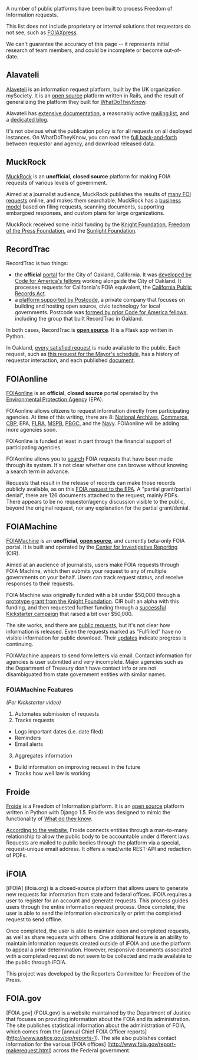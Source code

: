 A number of public platforms have been built to process Freedom of Information requests. 

This list does not include proprietary or internal solutions that requestors do not see, such as [FOIAXpress](http://www.foiaxpress.com/).

We can't guarantee the accuracy of this page -- it represents initial research of team members, and could be incomplete or become out-of-date.

## Alavateli

[Alaveteli](http://www.alaveteli.org/) is an information request platform, built by the UK organization mySociety. It is an [open source](https://github.com/mysociety/alaveteli/) platform written in Rails, and the result of generalizing the platform they built for [WhatDoTheyKnow](https://www.whatdotheyknow.com/).

Alavateli has [extensive documentation](http://code.alaveteli.org/), a reasonably active [mailing list](https://groups.google.com/forum/#!forum/alaveteli-dev), and a [dedicated blog](http://www.alaveteli.org/blog/).

It's not obvious what the publication policy is for all requests on all deployed instances. On WhatDoTheyKnow, you can read the [full back-and-forth](https://www.whatdotheyknow.com/request/removal_of_entitlements_and_lack#comment-50953) between requestor and agency, and download released data.

## MuckRock

[MuckRock](https://www.muckrock.com/) is an **unofficial**, **closed source** platform for making FOIA requests of various levels of government.

Aimed at a journalist audience, MuckRock publishes the results of [many FOI requests](https://www.muckrock.com/foi/list/) online, and makes them searchable. MuckRock has a [business model](https://www.muckrock.com/accounts/register/) based on filing requests, scanning documents, supporting embargoed responses, and custom plans for large organizations.

MuckRock received some initial funding by the [Knight Foundation](http://www.knightfoundation.org/press-room/press-mention/knight-innovation-ard-win-selects-muckrock-25/), [Freedom of the Press Foundation](https://pressfreedomfoundation.org/organization/muckrock-news), and the [Sunlight Foundation](http://sunlightfoundation.com/about/grants/).

## RecordTrac

RecordTrac is two things: 

* the **official** [portal](http://records.oaklandnet.com/) for the City of Oakland, California. It was [developed by Code for America's fellows](http://www.codeforamerica.org/blog/2013/10/01/recordtrac-easy-access-to-public-records/) working alongside the City of Oakland. It processes requests for California's FOIA equivalent, the [California Public Records Act](https://en.wikipedia.org/wiki/California_Public_Records_Act). 
* a [platform supported by Postcode](http://www.postcode.io/recordtrac), a private company that focuses on building and hosting open source, civic technology for local governments. Postcode was [formed by prior Code for America fellows](http://blog.postcode.io/post/73423147021/hello-world), including the group that built RecordTrac in Oakland.

In both cases, RecordTrac is **[open source](https://github.com/postcode/recordtrac)**. It is a Flask app written in Python.

In Oakland, [every satisfied request](http://records.oaklandnet.com/requests) is made available to the public. Each request, such as [this request for the Mayor's schedule](http://records.oaklandnet.com/request/1172), has a history of requestor interaction, and each published [document](http://documents.scribd.com.s3.amazonaws.com/docs/7rzdav3ry834su4u.pdf?t=1384814759).

## FOIAonline

[FOIAonline](https://foiaonline.regulations.gov/foia/action/public/home) is an **official**, **closed source** portal operated by the [Environmental Protection Agency](http://www.epa.gov/) (EPA).

FOIAonline allows citizens to request information directly from participating agencies. At time of this writing, there are 8: [National Archives](http://www.archives.gov/), [Commerce](http://www.commerce.gov/), [CBP](http://www.cbp.gov/), EPA, [FLRA](http://www.flra.gov/), [MSPB](http://www.mspb.gov/), [PBGC](http://www.pbgc.gov/), and the [Navy](http://www.navy.mil/). FOIAonline will be adding more agencies soon.

FOIAonline is funded at least in part through the financial support of participating agencies.

FOIAonline allows you to [search](https://foiaonline.regulations.gov/foia/action/public/search) FOIA requests that have been made through its system. It's not clear whether one can browse without knowing a search term in advance.

Requests that result in the release of records can make those records publicly available, as on this [FOIA request to the EPA](https://foiaonline.regulations.gov/foia/action/public/view/request?objectId=090004d28016293b). A "partial grant/partial denial", there are 126 documents attached to the request, mainly PDFs. There appears to be no requestor/agency discussion visible to the public, beyond the original request, nor any explanation for the partial grant/denial.

## FOIAMachine

[FOIAMachine](https://www.foiamachine.org) is an **unofficial**, **[open source](https://github.com/cirlabs/foiamachine)**, and currently beta-only FOIA portal. It is built and operated by the [Center for Investigative Reporting](http://cironline.org/) (CIR). 

Aimed at an audience of journalists, users make FOIA requests through FOIA Machine, which then submits your request to any of multiple governments on your behalf. Users can track request status, and receive responses to their requests.

FOIA Machine was originally funded with a bit under $50,000 through a [prototype grant from the Knight Foundation](http://www.knightfoundation.org/grants/20102529/). CIR built an alpha with this funding, and then requested further funding through a [successful Kickstarter campaign](https://www.kickstarter.com/projects/cir/foia-machine) that raised a bit over $50,000. 

The site works, and there are [public requests](https://www.foiamachine.org/requests/public/), but it's not clear how information is released. Even the requests marked as "Fulfilled" have no visible information for public download. Their [updates](https://www.kickstarter.com/projects/cir/foia-machine/posts) indicate progress is continuing.

FOIAMachine appears to send form letters via email. Contact information for agencies is user submitted and very incomplete. Major agencies such as the Department of Treasury don't have contact info or are not disambiguated from state government entities with similar names.

### FOIAMachine Features
_(Per Kickstarter video)_

1.  Automates submission of requests
2.  Tracks requests
 * Logs important dates (i.e. date filed)
 * Reminders
 * Email alerts
3.  Aggregates information
 * Build information on improving request in the future
 * Tracks how well law is working

## Froide

[Froide](http://stefanw.github.io/froide/) is a Freedom of Information platform. It is an [open source](https://github.com/stefanw/froide) platform written in Python with Django 1.5. Froide was designed to mimic the functionality of [What do they know](http://whatdotheyknow.com/).

[According to the website](http://froide.readthedocs.org/en/latest/about/), Froide connects entities through a man-to-many relationship to allow the public body to be accountable under different laws. Requests are mailed to public bodies through the platform via a special, request-unique email address. It offers a read/write REST-API and redaction of PDFs.

## iFOIA

[iFOIA] (ifoia.org) is a closed-source platform that allows users to generate new requests for information from state and federal offices. iFOIA requires a user to register for an account and generate requests. This process guides users through the entire information request process. Once complete, the user is able to send the information electronically or print the completed request to send offline.

Once completed, the user is able to maintain open and completed requests, as well as share requests with others. One additional feature is an ability to maintain information requests created outside of iFOIA and use the platform to appeal a prior determination. However, responsive documents associated with a completed request do not seem to be collected and made available to the public through iFOIA. 

This project was developed by the Reporters Committee for Freedom of the Press. 

## FOIA.gov

[FOIA.gov] (FOIA.gov) is a website maintained by the Department of Justice that focuses on providing information about the FOIA and its administration. The site publishes statistical information about the administration of FOIA, which comes from the [annual Chief FOIA Officer reports] (http://www.justice.gov/oip/reports-1). The site also publishes contact information for the various [FOIA offices] (http://www.foia.gov/report-makerequest.html) across the Federal government. 